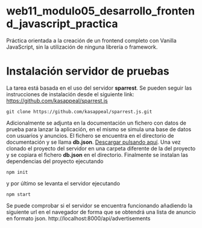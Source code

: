 # web11_modulo05_desarrollo_frontend_javascript_practica

Práctica orientada a la creación de un frontend completo con Vanilla JavaScript, sin la utilización de ninguna librería o framework.

# Instalación servidor de pruebas

La tarea está basada en el uso del servidor **sparrest**. Se pueden seguir las instrucciones de instalación desde el siguiente link: https://github.com/kasappeal/sparrest.js

    git clone https://github.com/kasappeal/sparrest.js.git

Adicionalmente se adjunta en la documentación un fichero con datos de prueba para lanzar la aplicación, en el mismo se simula una base de datos con usuarios y anuncios. El fichero se encuentra en el directorio de documentación y se llama **db.json**. [Descargar pulsando aquí](documentation/db.json).
Una vez clonado el proyecto del servidor en una carpeta diferente de la del proyecto y se copiara el fichero **db.json** en el directorio.
Finalmente se instalan las dependencias del proyecto ejecutando

    npm init

y por último se levanta el servidor ejecutando

    npm start

Se puede comprobar si el servidor se encuentra funcionando añadiendo la siguiente url en el navegador de forma que se obtendrá una lista de anuncio en formato json.
http://localhost:8000/api/advertisements
